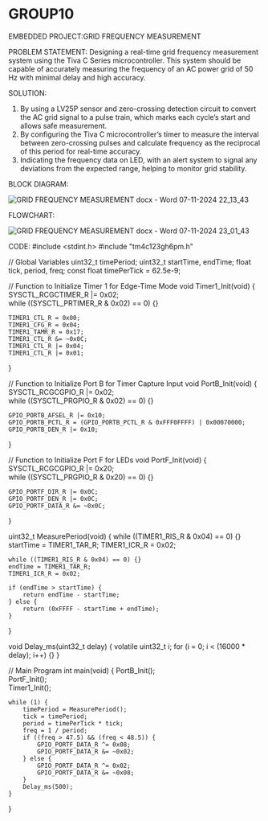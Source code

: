 # GROUP10
EMBEDDED PROJECT:GRID FREQUENCY MEASUREMENT

PROBLEM STATEMENT:
Designing a real-time grid frequency measurement system using the Tiva C Series microcontroller. This system should be capable of accurately measuring the frequency of an AC power grid of 50 Hz with minimal delay and high accuracy. 

SOLUTION:
1)	By using a LV25P sensor and zero-crossing detection circuit to convert the AC grid signal to a pulse train, which marks each cycle’s start and allows safe measurement. 
2)	By configuring the Tiva C microcontroller’s timer to measure the interval between zero-crossing pulses and calculate frequency as the reciprocal of this period for real-time accuracy. 
3)	Indicating the frequency data on LED, with an alert system to signal any deviations from the expected range, helping to monitor grid stability.
   
BLOCK DIAGRAM:

![GRID FREQUENCY MEASUREMENT docx - Word 07-11-2024 22_13_43](https://github.com/user-attachments/assets/e0e25a4c-7312-42fb-abd3-60f8dd885ee1)

FLOWCHART:

![GRID FREQUENCY MEASUREMENT docx - Word 07-11-2024 23_01_43](https://github.com/user-attachments/assets/b86338cb-74ed-4b49-baa1-eace0b720d8f)

CODE:
#include <stdint.h>
#include "tm4c123gh6pm.h"

// Global Variables
uint32_t timePeriod;
uint32_t startTime, endTime;
float tick, period, freq;
const float timePerTick = 62.5e-9; 

// Function to Initialize Timer 1 for Edge-Time Mode
void Timer1_Init(void) {
    SYSCTL_RCGCTIMER_R |= 0x02;           
    while ((SYSCTL_PRTIMER_R & 0x02) == 0) {}

    TIMER1_CTL_R = 0x00;                 
    TIMER1_CFG_R = 0x04;                 
    TIMER1_TAMR_R = 0x17;                 
    TIMER1_CTL_R &= ~0x0C;                
    TIMER1_CTL_R |= 0x04;                 
    TIMER1_CTL_R |= 0x01;                
}

// Function to Initialize Port B for Timer Capture Input
void PortB_Init(void) {
    SYSCTL_RCGCGPIO_R |= 0x02;           
    while ((SYSCTL_PRGPIO_R & 0x02) == 0) {}

    GPIO_PORTB_AFSEL_R |= 0x10;           
    GPIO_PORTB_PCTL_R = (GPIO_PORTB_PCTL_R & 0xFFF0FFFF) | 0x00070000; 
    GPIO_PORTB_DEN_R |= 0x10;             
}

// Function to Initialize Port F for LEDs
void PortF_Init(void) {
    SYSCTL_RCGCGPIO_R |= 0x20;            
    while ((SYSCTL_PRGPIO_R & 0x20) == 0) {}

    GPIO_PORTF_DIR_R |= 0x0C;             
    GPIO_PORTF_DEN_R |= 0x0C;            
    GPIO_PORTF_DATA_R &= ~0x0C;          
}


uint32_t MeasurePeriod(void) {
    while ((TIMER1_RIS_R & 0x04) == 0) {} 
    startTime = TIMER1_TAR_R;
    TIMER1_ICR_R = 0x02;                 

    while ((TIMER1_RIS_R & 0x04) == 0) {} 
    endTime = TIMER1_TAR_R;
    TIMER1_ICR_R = 0x02;                  

    if (endTime > startTime) {
        return endTime - startTime;       
    } else {
        return (0xFFFF - startTime + endTime); 
    }
}


void Delay_ms(uint32_t delay) {
    volatile uint32_t i; 
    for (i = 0; i < (16000 * delay); i++) {}
}

// Main Program
int main(void) {
    PortB_Init();         
    PortF_Init();         
    Timer1_Init();       

    while (1) {
        timePeriod = MeasurePeriod();         
        tick = timePeriod;                    
        period = timePerTick * tick;          
        freq = 1 / period;                   
        if ((freq > 47.5) && (freq < 48.5)) { 
            GPIO_PORTF_DATA_R ^= 0x08;        
            GPIO_PORTF_DATA_R &= ~0x02;       
        } else {
            GPIO_PORTF_DATA_R ^= 0x02;        
            GPIO_PORTF_DATA_R &= ~0x08;       
        }
        Delay_ms(500);                        
    }
}
